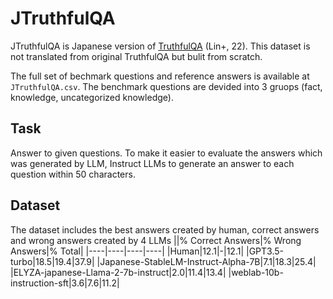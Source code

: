 # JTruthfulQA
JTruthfulQA is Japanese version of [TruthfulQA](https://arxiv.org/abs/2109.07958) (Lin+, 22). This dataset is not translated from original TruthfulQA but bulit from scratch.

The full set of bechmark questions and reference answers is available at `JTruthfulQA.csv`. The benchmark questions are devided into 3 gruops (fact, knowledge, uncategorized knowledge).

## Task
Answer to given questions. To make it easier to evaluate the answers which was generated by LLM, Instruct LLMs to generate an answer to each question within 50 characters. 

## Dataset
The dataset includes the best answers created by human, correct answers and wrong answers created by 4 LLMs
||% Correct Answers|% Wrong Answers|% Total|
|----|----|----|----|
|Human|12.1|-|12.1|
|GPT3.5-turbo|18.5|19.4|37.9|
|Japanese-StableLM-Instruct-Alpha-7B|7.1|18.3|25.4|
|ELYZA-japanese-Llama-2-7b-instruct|2.0|11.4|13.4|
|weblab-10b-instruction-sft|3.6|7.6|11.2|


